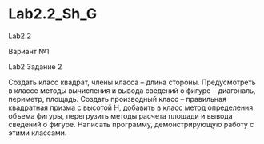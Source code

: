 # Lab2.2_Sh_G
Lab2.2

Вариант №1

Lab2 Задание 2

Создать класс квадрат, члены класса – длина стороны. Предусмотреть в классе методы вычисления и вывода сведений о фигуре – диагональ, периметр, площадь. Создать производный класс – правильная квадратная призма с высотой H, добавить в класс метод определения объема фигуры, перегрузить методы расчета площади и вывода сведений о фигуре. Написать программу, демонстрирующую работу с этими классами.
